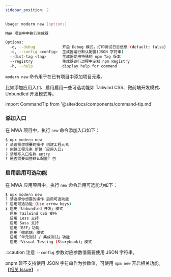 ```yaml
---
sidebar_position: 2
---
```


```bash
Usage: modern new [options]

MWA 项目中中执行生成器

Options:
  -d, --debug            开启 Debug 模式，打印调试日志信息 (default: false)
  -c, --config <config>  生成器运行默认配置(JSON 字符串)
  --dist-tag <tag>       生成器使用特殊的 npm Tag 版本
  --registry             生成器运行过程中定制 npm Registry
  -h, --help             display help for command
```

`modern new` 命令用于在已有项目中添加项目元素。

比如添加应用入口、启用启用一些可选功能如 Tailwind CSS、微前端开发模式、Unbundled 开发模式等。

import CommandTip from '@site/docs/components/command-tip.md'

<CommandTip />

### 添加入口

在 MWA 项目中，执行 `new` 命令添加入口如下：

```bash
$ npx modern new
? 请选择你想要的操作 创建工程元素
? 创建工程元素 新建「应用入口」
? 请填写入口名称 entry
? 是否需要调整默认配置? 否
```

### 启用启用可选功能

在 MWA 应用项目中，执行 `new` 命令启用可选能力如下：

```bash
$ npx modern new
? 请选择你想要的操作 启用可选功能
? 启用可选功能 (Use arrow keys)
❯ 启用「Unbundled 开发」模式
  启用 Tailwind CSS 支持
  启用 Less 支持
  启用 Sass 支持
  启用「BFF」功能
  启用「微前端」模式
  启用「单元测试 / 集成测试」功能
  启用「Visual Testing (Storybook)」模式
```

:::caution 注意
`--config` 参数对应参数值需要使用 JSON 字符串。

pnpm 暂不支持使用 JSON 字符串作为参数值，可使用 `npm new` 开启相关功能。【[相关 Issue](https://github.com/pnpm/pnpm/issues/3876)】
:::
